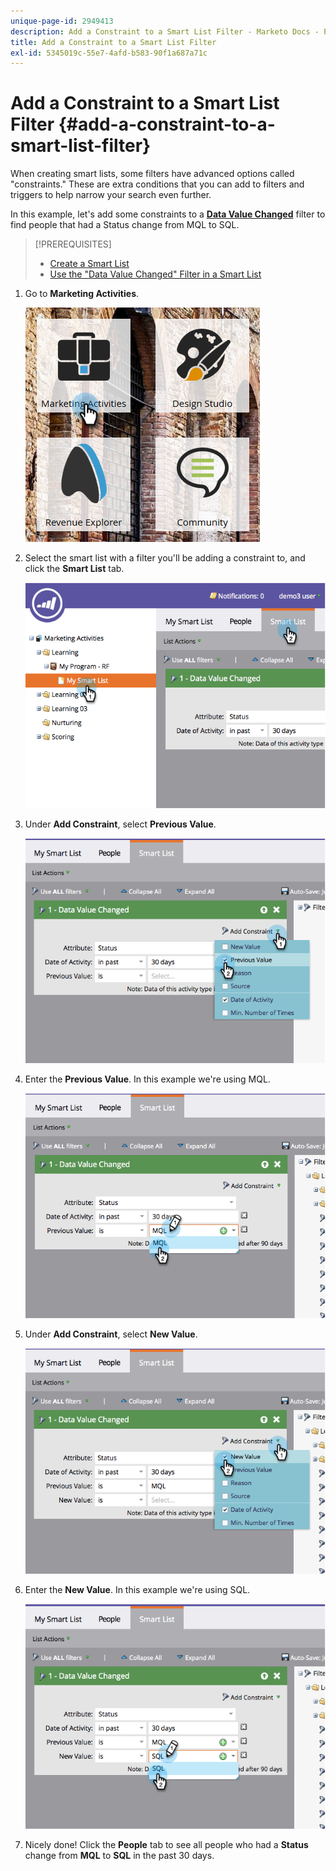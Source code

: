 ```yaml
---
unique-page-id: 2949413
description: Add a Constraint to a Smart List Filter - Marketo Docs - Product Documentation
title: Add a Constraint to a Smart List Filter
exl-id: 5345019c-55e7-4afd-b583-90f1a687a71c
---
```

# Add a Constraint to a Smart List Filter {#add-a-constraint-to-a-smart-list-filter}

When creating smart lists, some filters have advanced options called "constraints." These are extra conditions that you can add to filters and triggers to help narrow your search even further.

In this example, let's add some constraints to a **[Data Value Changed](/help/marketo/product-docs/core-marketo-concepts/smart-campaigns/flow-actions/change-data-value.md)** filter to find people that had a Status change from MQL to SQL.

>[!PREREQUISITES]
>
>* [Create a Smart List](/help/marketo/product-docs/core-marketo-concepts/smart-lists-and-static-lists/creating-a-smart-list/create-a-smart-list.md)
>* [Use the "Data Value Changed" Filter in a Smart List](/help/marketo/product-docs/core-marketo-concepts/smart-lists-and-static-lists/using-smart-lists/use-the-data-value-changed-filter-in-a-smart-list.md)
>

1. Go to **Marketing Activities**.

   ![](assets/ma-1.png)

1. Select the smart list with a filter you'll be adding a constraint to, and click the **Smart List** tab.

   ![](assets/two-3.png)

1. Under **Add Constraint**, select **Previous Value**.

   ![](assets/three-3.png)

1. Enter the **Previous Value**. In this example we're using MQL.

   ![](assets/four-2.png)

1. Under **Add Constraint**, select **New Value**.

   ![](assets/five.png)

1. Enter the **New Value**. In this example we're using SQL.

   ![](assets/six.png)

1. Nicely done! Click the **People** tab to see all people who had a **Status** change from **MQL** to **SQL** in the past 30 days.
